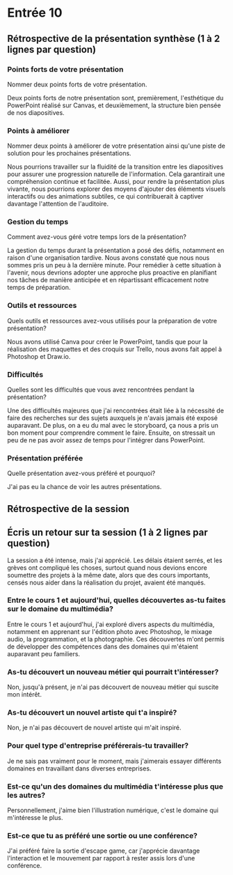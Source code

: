 # Entrée 10
## Rétrospective de la présentation synthèse (1 à 2 lignes par question)

### Points forts de votre présentation 
Nommer deux points forts de votre présentation.

Deux points forts de notre présentation sont, premièrement, l'esthétique du PowerPoint réalisé sur Canvas, et deuxièmement, la structure bien pensée de nos diapositives.

### Points à améliorer
Nommer deux points à améliorer de votre présentation ainsi qu'une piste de solution pour les prochaines présentations. 

Nous pourrions travailler sur la fluidité de la transition entre les diapositives pour assurer une progression naturelle de l'information. Cela garantirait une compréhension continue et facilitée. Aussi, pour rendre la présentation plus vivante, nous pourrions explorer des moyens d'ajouter des éléments visuels interactifs ou des animations subtiles, ce qui contribuerait à captiver davantage l'attention de l'auditoire.

### Gestion du temps
Comment avez-vous géré votre temps lors de la présentation?

La gestion du temps durant la présentation a posé des défis, notamment en raison d'une organisation tardive. Nous avons constaté que nous nous sommes pris un peu à la dernière minute. Pour remédier à cette situation à l'avenir, nous devrions adopter une approche plus proactive en planifiant nos tâches de manière anticipée et en répartissant efficacement notre temps de préparation.

### Outils et ressources
Quels outils et ressources avez-vous utilisés pour la préparation de votre présentation?

Nous avons utilisé Canva pour créer le PowerPoint, tandis que pour la réalisation des maquettes et des croquis sur Trello, nous avons fait appel à Photoshop et Draw.io.

### Difficultés
Quelles sont les difficultés que vous avez rencontrées pendant la présentation?

Une des difficultés majeures que j'ai rencontrées était liée à la nécessité de faire des recherches sur des sujets auxquels je n'avais jamais été exposé auparavant. De plus, on a eu du mal avec le storyboard, ça nous a pris un bon moment pour comprendre comment le faire. Ensuite, on stressait un peu de ne pas avoir assez de temps pour l'intégrer dans PowerPoint.

### Présentation préférée
Quelle présentation avez-vous préféré et pourquoi?

J'ai pas eu la chance de voir les autres présentations.

## Rétrospective de la session
## Écris un retour sur ta session (1 à 2 lignes par question)

La session a été intense, mais j'ai apprécié. Les délais étaient serrés, et les grèves ont compliqué les choses, surtout quand nous devions encore soumettre des projets à la même date, alors que des cours importants, censés nous aider dans la réalisation du projet, avaient été manqués.

### Entre le cours 1 et aujourd'hui, quelles découvertes as-tu faites sur le domaine du multimédia? 

Entre le cours 1 et aujourd'hui, j'ai exploré divers aspects du multimédia, notamment en apprenant sur l'édition photo avec Photoshop, le mixage audio, la programmation, et la photographie. Ces découvertes m'ont permis de développer des compétences dans des domaines qui m'étaient auparavant peu familiers.

### As-tu découvert un nouveau métier qui pourrait t'intéresser? 

Non, jusqu'à présent, je n'ai pas découvert de nouveau métier qui suscite mon intérêt.

### As-tu découvert un nouvel artiste qui t'a inspiré? 

Non, je n'ai pas découvert de nouvel artiste qui m'ait inspiré.

### Pour quel type d'entreprise préférerais-tu travailler? 

Je ne sais pas vraiment pour le moment, mais j'aimerais essayer différents domaines en travaillant dans diverses entreprises.

### Est-ce qu'un des domaines du multimédia t'intéresse plus que les autres? 

Personnellement, j'aime bien l'illustration numérique, c'est le domaine qui m'intéresse le plus.

### Est-ce que tu as préféré une sortie ou une conférence?
J'ai préféré faire la sortie d'escape game, car j'apprécie davantage l'interaction et le mouvement par rapport à rester assis lors d'une conférence.
